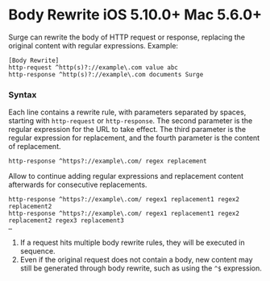 Body Rewrite iOS 5.10.0+ Mac 5.6.0+
===================================

Surge can rewrite the body of HTTP request or response, replacing the original content with regular expressions. Example:

    [Body Rewrite]
    http-request ^http(s)?://example\.com value abc
    http-response ^http(s)?://example\.com documents Surge
    

### Syntax

Each line contains a rewrite rule, with parameters separated by spaces, starting with `http-request` or `http-response`. The second parameter is the regular expression for the URL to take effect. The third parameter is the regular expression for replacement, and the fourth parameter is the content of replacement.

`http-response ^https?://example\.com/ regex replacement`

Allow to continue adding regular expressions and replacement content afterwards for consecutive replacements.

    http-response ^https?://example\.com/ regex1 replacement1 regex2 replacement2
    http-response ^https?://example\.com/ regex1 replacement1 regex2 replacement2 regex3 replacement3
    …
    

1.  If a request hits multiple body rewrite rules, they will be executed in sequence.
2.  Even if the original request does not contain a body, new content may still be generated through body rewrite, such as using the `^$` expression.